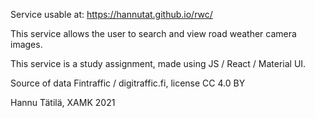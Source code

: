 Service usable at: https://hannutat.github.io/rwc/

This service allows the user to search and view road weather camera images. 

This service is a study assignment, made using JS / React / Material UI.

Source of data Fintraffic / digitraffic.fi, license CC 4.0 BY

Hannu Tätilä, XAMK 2021
